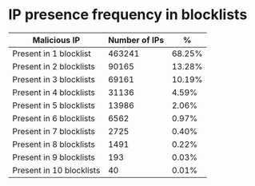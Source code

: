 # IP presence frequency in blocklists
| Malicious IP | Number of IPs | % |
|----|----|----|
| Present in 1 blocklist | 463241 | 68.25% |
| Present in 2 blocklists | 90165 | 13.28% |
| Present in 3 blocklists | 69161 | 10.19% |
| Present in 4 blocklists | 31136 | 4.59% |
| Present in 5 blocklists | 13986 | 2.06% |
| Present in 6 blocklists | 6562 | 0.97% |
| Present in 7 blocklists | 2725 | 0.40% |
| Present in 8 blocklists | 1491 | 0.22% |
| Present in 9 blocklists | 193 | 0.03% |
| Present in 10 blocklists | 40 | 0.01% |
